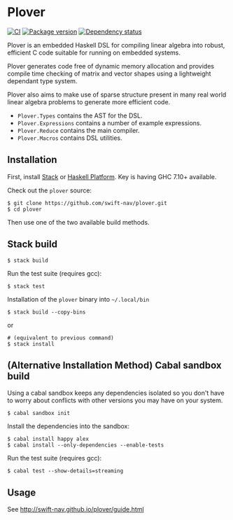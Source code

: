 Plover
======

[![CI](https://github.com/swift-nav/plover/actions/workflows/ci.yaml/badge.svg)](https://github.com/swift-nav/plover/actions/workflows/ci.yaml)
[![Package version][plover-hackage-img]][plover-hackage]
[![Dependency status][plover-hackage-deps-img]][plover-hackage-deps]

Plover is an embedded Haskell DSL for compiling linear algebra into robust,
efficient C code suitable for running on embedded systems.

Plover generates code free of dynamic memory allocation and provides compile
time checking of matrix and vector shapes using a lightweight dependant type
system.

Plover also aims to make use of sparse structure present in many real world
linear algebra problems to generate more efficient code.

 - `Plover.Types` contains the AST for the DSL.
 - `Plover.Expressions` contains a number of example expressions.
 - `Plover.Reduce` contains the main compiler.
 - `Plover.Macros` contains DSL utilities.

Installation
------------

First, install [Stack](http://haskellstack.org) or [Haskell Platform](https://www.haskell.org/platform/). Key is having GHC 7.10+ available.

Check out the `plover` source:

```
$ git clone https://github.com/swift-nav/plover.git
$ cd plover
```

Then use one of the two available build methods.

## Stack build

```
$ stack build
```

Run the test suite (requires gcc):

```
$ stack test
```

Installation of the `plover` binary into `~/.local/bin`

```
$ stack build --copy-bins
```

or

```
# (equivalent to previous command)
$ stack install
```


## (Alternative Installation Method) Cabal sandbox build

Using a cabal sandbox keeps any dependencies isolated so you don't
have to worry about conflicts with other versions you may have on your system.

```
$ cabal sandbox init
```

Install the dependencies into the sandbox:

```
$ cabal install happy alex
$ cabal install --only-dependencies --enable-tests
```

Run the test suite (requires gcc):

```
$ cabal test --show-details=streaming
```

Usage
-----

See
http://swift-nav.github.io/plover/guide.html

[plover-github]: https://github.com/swift-nav/plover
[plover-hackage-img]: https://img.shields.io/hackage/v/plover.svg?style=flat
[plover-hackage]: https://hackage.haskell.org/package/plover
[plover-hackage-deps-img]: https://img.shields.io/hackage-deps/v/plover.svg?style=flat
[plover-hackage-deps]: http://packdeps.haskellers.com/feed?needle=plover
